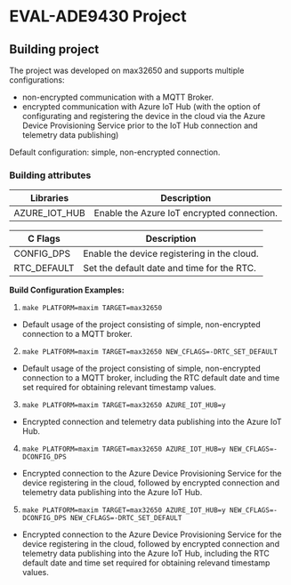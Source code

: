 # EVAL-ADE9430 Project

## Building project

The project was developed on max32650 and supports multiple configurations:
 - non-encrypted communication with a MQTT Broker.
 - encrypted communication with Azure IoT Hub (with the option of configurating
   and registering the device in the cloud via the Azure Device Provisioning
   Service prior to the IoT Hub connection and telemetry data publishing)

Default configuration: simple, non-encrypted connection.

### Building attributes

|  Libraries      |                Description                        |
| --------------- | ------------------------------------------------- |
|  AZURE_IOT_HUB  |  Enable the Azure IoT encrypted connection.       |

|  C Flags        |                Description                        |
| --------------- | ------------------------------------------------- |
|  CONFIG_DPS     |  Enable the device registering in the cloud.      |
|  RTC_DEFAULT    |  Set the default date and time for the RTC.       |

**Build Configuration Examples:** 

1. `make PLATFORM=maxim TARGET=max32650`

 - Default usage of the project consisting of simple, non-encrypted connection
   to a MQTT broker.

2. `make PLATFORM=maxim TARGET=max32650 NEW_CFLAGS=-DRTC_SET_DEFAULT`

 - Default usage of the project consisting of simple, non-encrypted connection
   to a MQTT broker, including the RTC default date and time set required for
   obtaining relevant timestamp values.

3. `make PLATFORM=maxim TARGET=max32650 AZURE_IOT_HUB=y`

 - Encrypted connection and telemetry data publishing into the Azure IoT Hub.

4. `make PLATFORM=maxim TARGET=max32650 AZURE_IOT_HUB=y NEW_CFLAGS=-DCONFIG_DPS`

 - Encrypted connection to the Azure Device Provisioning Service for the device
   registering in the cloud, followed by encrypted connection and telemetry
   data publishing into the Azure IoT Hub.

5. `make PLATFORM=maxim TARGET=max32650 AZURE_IOT_HUB=y NEW_CFLAGS=-DCONFIG_DPS NEW_CFLAGS=-DRTC_SET_DEFAULT`

 - Encrypted connection to the Azure Device Provisioning Service for the device
   registering in the cloud, followed by encrypted connection and telemetry
   data publishing into the Azure IoT Hub, including the RTC default date and
   time set required for obtaining relevand timestamp values.
